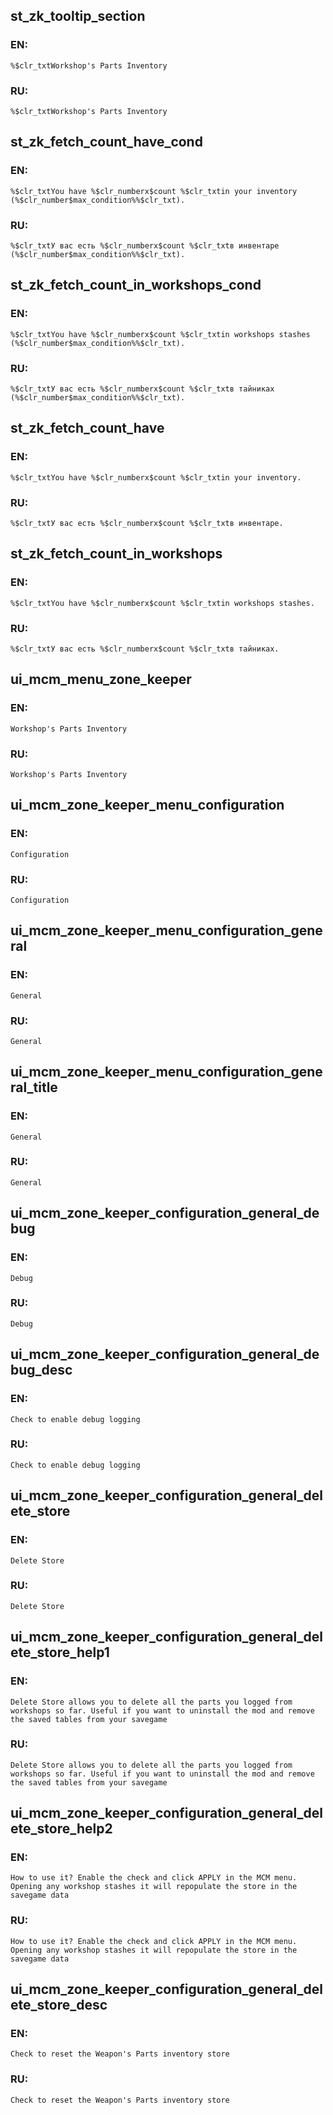 ## st_zk_tooltip_section

### EN:
```
%$clr_txtWorkshop's Parts Inventory
```

### RU:
```
%$clr_txtWorkshop's Parts Inventory
```
## st_zk_fetch_count_have_cond

### EN:
```
%$clr_txtYou have %$clr_numberx$count %$clr_txtin your inventory (%$clr_number$max_condition%%$clr_txt).
```

### RU:
```
%$clr_txtУ вас есть %$clr_numberx$count %$clr_txtв инвентаре (%$clr_number$max_condition%%$clr_txt).
```
## st_zk_fetch_count_in_workshops_cond

### EN:
```
%$clr_txtYou have %$clr_numberx$count %$clr_txtin workshops stashes (%$clr_number$max_condition%%$clr_txt).
```

### RU:
```
%$clr_txtУ вас есть %$clr_numberx$count %$clr_txtв тайниках (%$clr_number$max_condition%%$clr_txt).
```
## st_zk_fetch_count_have

### EN:
```
%$clr_txtYou have %$clr_numberx$count %$clr_txtin your inventory.
```

### RU:
```
%$clr_txtУ вас есть %$clr_numberx$count %$clr_txtв инвентаре.
```
## st_zk_fetch_count_in_workshops

### EN:
```
%$clr_txtYou have %$clr_numberx$count %$clr_txtin workshops stashes.
```

### RU:
```
%$clr_txtУ вас есть %$clr_numberx$count %$clr_txtв тайниках.
```
## ui_mcm_menu_zone_keeper

### EN:
```
Workshop's Parts Inventory
```

### RU:
```
Workshop's Parts Inventory
```
## ui_mcm_zone_keeper_menu_configuration

### EN:
```
Configuration
```

### RU:
```
Configuration
```
## ui_mcm_zone_keeper_menu_configuration_general

### EN:
```
General
```

### RU:
```
General
```
## ui_mcm_zone_keeper_menu_configuration_general_title

### EN:
```
General
```

### RU:
```
General
```
## ui_mcm_zone_keeper_configuration_general_debug

### EN:
```
Debug
```

### RU:
```
Debug
```
## ui_mcm_zone_keeper_configuration_general_debug_desc

### EN:
```
Check to enable debug logging
```

### RU:
```
Check to enable debug logging
```
## ui_mcm_zone_keeper_configuration_general_delete_store

### EN:
```
Delete Store
```

### RU:
```
Delete Store
```
## ui_mcm_zone_keeper_configuration_general_delete_store_help1

### EN:
```
Delete Store allows you to delete all the parts you logged from workshops so far. Useful if you want to uninstall the mod and remove the saved tables from your savegame
```

### RU:
```
Delete Store allows you to delete all the parts you logged from workshops so far. Useful if you want to uninstall the mod and remove the saved tables from your savegame
```
## ui_mcm_zone_keeper_configuration_general_delete_store_help2

### EN:
```
How to use it? Enable the check and click APPLY in the MCM menu. Opening any workshop stashes it will repopulate the store in the savegame data
```

### RU:
```
How to use it? Enable the check and click APPLY in the MCM menu. Opening any workshop stashes it will repopulate the store in the savegame data
```
## ui_mcm_zone_keeper_configuration_general_delete_store_desc

### EN:
```
Check to reset the Weapon's Parts inventory store
```

### RU:
```
Check to reset the Weapon's Parts inventory store
```
